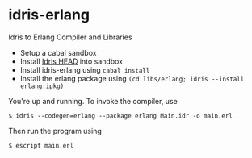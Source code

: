 idris-erlang
============

Idris to Erlang Compiler and Libraries

- Setup a cabal sandbox
- Install [Idris HEAD](https://github.com/idris-lang/Idris-dev) into sandbox
- Install idris-erlang using `cabal install`
- Install the erlang package using `(cd libs/erlang; idris --install erlang.ipkg)`

You're up and running. To invoke the compiler, use

```
$ idris --codegen=erlang --package erlang Main.idr -o main.erl
```

Then run the program using

```
$ escript main.erl
```
